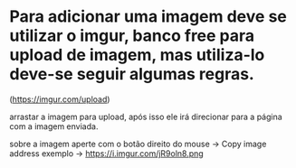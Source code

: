 # Para adicionar uma imagem deve se utilizar o imgur, banco free para upload de imagem, mas utiliza-lo deve-se seguir algumas regras.

(https://imgur.com/upload)

arrastar a imagem para upload, após isso ele irá direcionar para a página com a imagem enviada.

sobre a imagem aperte com o botão direito do mouse -> Copy image address
exemplo -> https://i.imgur.com/jR9oln8.png
